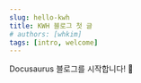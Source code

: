 ```yaml
---
slug: hello-kwh
title: KWH 블로그 첫 글
# authors: [whkim]
tags: [intro, welcome]
---
```


Docusaurus 블로그를 시작합니다! 🎉